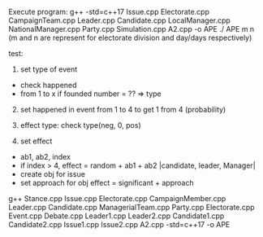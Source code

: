 Execute program:
g++ -std=c++17 Issue.cpp Electorate.cpp CampaignTeam.cpp Leader.cpp Candidate.cpp LocalManager.cpp NationalManager.cpp Party.cpp Simulation.cpp A2.cpp -o APE
./ APE m n (m and n are represent for electorate division and day/days respectively)

test:
1. set type of event
- check happened
- from 1 to x
if founded number = ?? => type

2. set happened in event
from 1 to 4 to get 1 from 4 (probability)

3. effect type:
check type(neg, 0, pos)

4. set effect
- ab1, ab2, index
- if index > 4, effect = random + ab1 + ab2 |candidate, leader, Manager|
- create obj for issue
- set approach for obj
effect = significant + approach

g++ Stance.cpp Issue.cpp Electorate.cpp CampaignMember.cpp Leader.cpp Candidate.cpp ManagerialTeam.cpp Party.cpp Electorate.cpp Event.cpp Debate.cpp Leader1.cpp Leader2.cpp Candidate1.cpp Candidate2.cpp Issue1.cpp Issue2.cpp A2.cpp -std=c++17 -o APE